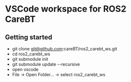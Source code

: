 # VSCode workspace for ROS2 CareBT

## Getting started

- git clone git@github.com:careBT/ros2_carebt_ws.git
- cd ros2_carebt_ws
- git submodule init
- git submodule update --recursive
- open vscode
- File -> Open Folder... -> select ros2_carebt_ws
